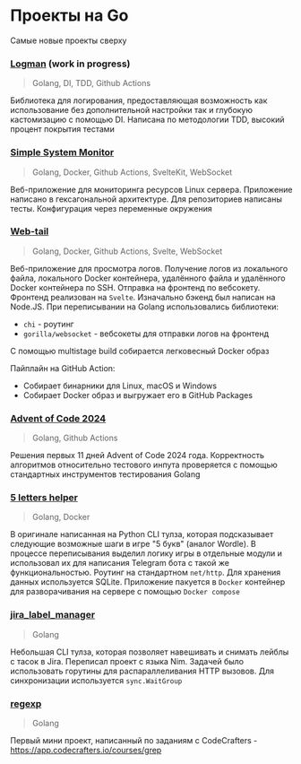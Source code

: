 # Проекты на Go

Самые новые проекты сверху

### [Logman](https://github.com/mishankov/logman) (work in progress)

> Golang, DI, TDD, Github Actions

Библиотека для логирования, предоставляющая возможность как использование без дополнительной настройки так и глубокую кастомизацию с помощью DI. Написана по методологии TDD, высокий процент покрытия тестами

### [Simple System Monitor](https://github.com/mishankov/simple-system-monitor)

> Golang, Docker, Github Actions, SvelteKit, WebSocket

Веб-приложение для мониторинга ресурсов Linux сервера. Приложение написано в гексагональной архитектуре. Для репозиториев написаны тесты. Конфигурация через переменные окружения

### [Web-tail](https://github.com/mishankov/web-tail)

> Golang, Docker, Github Actions, Svelte, WebSocket

Веб-приложение для просмотра логов. Получение логов из локального файла, локального Docker контейнера, удалённого файла и удалённого Docker контейнера по SSH. Отправка на фронтенд по вебсокету. Фронтенд реализован на `Svelte`. Изначально бэкенд был написан на Node.JS. При переписывании на Golang использовались библиотеки:
- `chi` - роутинг
- `gorilla/websocket` - вебсокеты для отправки логов на фронтенд

С помощью multistage build собирается легковесный Docker образ

Пайплайн на GitHub Action:
- Собирает бинарники для Linux, macOS и Windows
- Собирает Docker образ и выгружает его в GitHub Packages

### [Advent of Code 2024](https://github.com/mishankov/adventofcode2024)

> Golang, Github Actions

Решения первых 11 дней Advent of Code 2024 года. Корректность алгоритмов относительно тестового инпута проверяется с помощью стандартных инструментов тестирования Golang

### [5 letters helper](https://github.com/mishankov/5-letters-helper)

> Golang, Docker

В оригинале написанная на Python CLI тулза, которая подсказывает следующие возможные шаги в игре "5 букв" (аналог Wordle). В процессе переписывания выделил логику игры в отдельные модули и использовал их для написания Telegram бота с такой же функциональностью. Роутинг на стандартном `net/http`. Для хранения данных используется SQLite. Приложение пакуется в `Docker` контейнер для разворачивания на сервере с помощью `Docker compose`

### [jira_label_manager](https://github.com/mishankov/jira_label_manager)

> Golang

Небольшая CLI тулза, которая позволяет навешивать и снимать лейблы с тасок в Jira. Переписал проект с языка Nim. Задачей было использовать горутины для распараллеливания HTTP вызовов. Для синхронизации используется `sync.WaitGroup`

### [regexp](https://github.com/mishankov/regexp)

> Golang

Первый мини проект, написанный по заданиям с CodeCrafters - https://app.codecrafters.io/courses/grep
